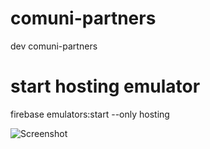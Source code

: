 # comuni-partners
dev  comuni-partners

# start hosting emulator
firebase emulators:start --only hosting

![Screenshot](screenshot.png) 
